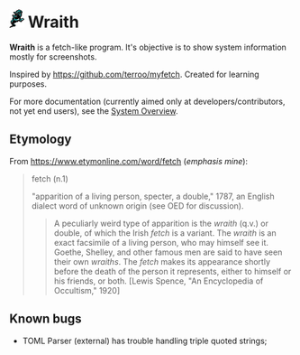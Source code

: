 # ![Logo](logo.png) Wraith

**Wraith** is a fetch-like program. It's objective is to show system information
mostly for screenshots.

Inspired by <https://github.com/terroo/myfetch>. Created for learning purposes.

For more documentation (currently aimed only at developers/contributors, not yet
end users), see the [System Overview](./docs/overview.md).

## Etymology

From <https://www.etymonline.com/word/fetch> (*emphasis mine*):

> fetch (n.1)
>
> "apparition of a living person, specter, a double," 1787, an English dialect
> word of unknown origin (see OED for discussion).
>
> > A peculiarly weird type of apparition is the *wraith* (q.v.) or double, of
> > which the Irish *fetch* is a variant. The *wraith* is an exact facsimile of
> > a living person, who may himself see it. Goethe, Shelley, and other famous
> > men are said to have seen their own *wraiths*. The *fetch* makes its
> > appearance shortly before the death of the person it represents, either to
> > himself or his friends, or both. [Lewis Spence, "An Encyclopedia of
> > Occultism," 1920]

## Known bugs

* TOML Parser (external) has trouble handling triple quoted strings;
